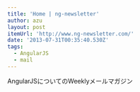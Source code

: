 ```yaml
---
title: 'Home | ng-newsletter'
author: azu
layout: post
itemUrl: 'http://www.ng-newsletter.com/'
date: '2013-07-31T00:35:40.530Z'
tags:
  - AngularJS
  - mail
---
```

AngularJSについてのWeeklyメールマガジン
